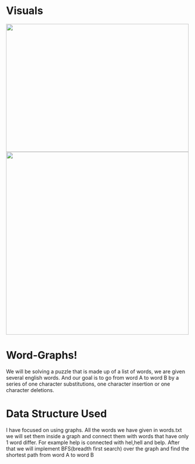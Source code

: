 # Visuals
<img src='https://user-images.githubusercontent.com/94231603/156769068-a5bb8026-252f-4afd-aa41-cd6a07d7a3a8.PNG'  width="500" height="350">
<img src='https://user-images.githubusercontent.com/94231603/156769051-ccbae338-c4d8-452d-a932-7983b262bb1d.PNG' width="500">

# Word-Graphs!
We will be solving a puzzle that is made up of a list of words, we are given several english words. And our goal is to go from word A to word B by a series of one character substitutions, one character insertion or one character deletions.

# Data Structure Used
I have focused on using graphs. All the words we have given in words.txt we will set them inside a graph and connect them with words that have only 1 word differ. For example help is connected with hel,hell and belp. After that we will implement BFS(breadth first search) over the graph and find the shortest path from word A to word B
